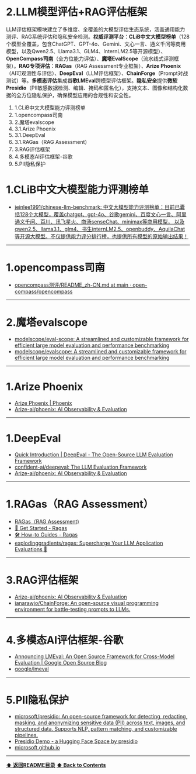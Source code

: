# 2.LLM模型评估+RAG评估框架

LLM评估框架模块建立了多维度、全覆盖的大模型评估生态系统，涵盖通用能力测评、RAG系统评估和隐私安全检测。**权威评测平台**：**CLiB中文大模型榜单**（128个模型全覆盖，包含ChatGPT、GPT-4o、Gemini、文心一言、通义千问等商用模型，以及Qwen2.5、Llama3.1、GLM4、InternLM2.5等开源模型）、**OpenCompass司南**（全方位能力评估）、**魔塔EvalScope**（流水线式评测框架）。**RAG专项评估**：**RAGas**（RAG Assessment专业框架）、**Arize Phoenix**（AI可观测性与评估）、**DeepEval**（LLM评估框架）、**ChainForge**（Prompt对战测试）等。**多模态评估**集成**谷歌LMEval**跨模型评估框架。**隐私安全**提供**微软Presidio**（PII敏感数据检测、编辑、掩码和匿名化），支持文本、图像和结构化数据的全方位隐私保护，确保模型应用的合规性和安全性。

1. 1.CLiB中文大模型能力评测榜单
2. 1.opencompass司南
3. 2.魔塔evalscope
4. 3.1.Arize Phoenix
5. 3.1.DeepEval
6. 3.1.RAGas（RAG Assessment）
7. 3.RAG评估框架
8. 4.多模态AI评估框架-谷歌
9. 5.PII隐私保护

# 1.CLiB中文大模型能力评测榜单

- [jeinlee1991/chinese-llm-benchmark: 中文大模型能力评测榜单：目前已囊括128个大模型，覆盖chatgpt、gpt-4o、谷歌gemini、百度文心一言、阿里通义千问、百川、讯飞星火、商汤senseChat、minimax等商用模型， 以及qwen2.5、llama3.1、glm4、书生internLM2.5、openbuddy、AquilaChat等开源大模型。不仅提供能力评分排行榜，也提供所有模型的原始输出结果！](https://github.com/jeinlee1991/chinese-llm-benchmark)

------------------------------------------------------------

# 1.opencompass司南

- [opencompass测评/README_zh-CN.md at main · open-compass/opencompass](https://github.com/open-compass/opencompass/blob/main/README_zh-CN.md)

------------------------------------------------------------

# 2.魔塔evalscope

- [modelscope/eval-scope: A streamlined and customizable framework for efficient large model evaluation and performance benchmarking](https://github.com/modelscope/eval-scope)
- [modelscope/evalscope: A streamlined and customizable framework for efficient large model evaluation and performance benchmarking](https://github.com/modelscope/evalscope)

------------------------------------------------------------

# 1.Arize Phoenix

- [Arize Phoenix | Phoenix](https://docs.arize.com/phoenix/zh)
- [Arize-ai/phoenix: AI Observability & Evaluation](https://github.com/Arize-ai/phoenix?tab=readme-ov-file)

------------------------------------------------------------

# 1.DeepEval

- [Quick Introduction | DeepEval - The Open-Source LLM Evaluation Framework](https://docs.confident-ai.com/docs/getting-started?utm_source=GitHub)
- [confident-ai/deepeval: The LLM Evaluation Framework](https://github.com/confident-ai/deepeval)
- [Arize-ai/phoenix: AI Observability & Evaluation](https://github.com/Arize-ai/phoenix)

------------------------------------------------------------

# 1.RAGas（RAG Assessment）

- [RAGas（RAG Assessment)](https://github.com/explodinggradients/ragas)
- [🚀 Get Started - Ragas](https://docs.ragas.io/en/stable/getstarted/)
- [🛠️ How-to Guides - Ragas](https://docs.ragas.io/en/stable/howtos/)
- [explodinggradients/ragas: Supercharge Your LLM Application Evaluations 🚀](https://github.com/explodinggradients/ragas)

------------------------------------------------------------

# 3.RAG评估框架

- [Arize-ai/phoenix: AI Observability & Evaluation](https://github.com/Arize-ai/phoenix)
- [ianarawjo/ChainForge: An open-source visual programming environment for battle-testing prompts to LLMs.](https://github.com/ianarawjo/ChainForge)

------------------------------------------------------------

# 4.多模态AI评估框架-谷歌

- [Announcing LMEval: An Open Source Framework for Cross-Model Evaluation | Google Open Source Blog](https://opensource.googleblog.com/2025/05/announcing-lmeval-an-open-ource-framework-cross-model-evaluation.html)
- [google/lmeval](https://github.com/google/lmeval)

------------------------------------------------------------

# 5.PII隐私保护

- [microsoft/presidio: An open-source framework for detecting, redacting, masking, and anonymizing sensitive data (PII) across text, images, and structured data. Supports NLP, pattern matching, and customizable pipelines.](https://github.com/microsoft/presidio?tab=readme-ov-file)
- [Presidio Demo - a Hugging Face Space by presidio](https://huggingface.co/spaces/presidio/presidio_demo)
- [microsoft.github.io](https://microsoft.github.io/presidio/)

------------------------------------------------------------

**[⬆ 返回README目录](../README.md#目录)**
**[⬆ Back to Contents](../README-EN.md#contents)**